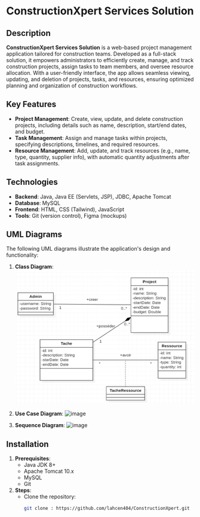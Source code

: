 # ConstructionXpert Services Solution

## Description
**ConstructionXpert Services Solution** is a web-based project management application tailored for construction teams. Developed as a full-stack solution, it empowers administrators to efficiently create, manage, and track construction projects, assign tasks to team members, and oversee resource allocation. With a user-friendly interface, the app allows seamless viewing, updating, and deletion of projects, tasks, and resources, ensuring optimized planning and organization of construction workflows.

## Key Features
- **Project Management**: Create, view, update, and delete construction projects, including details such as name, description, start/end dates, and budget.
- **Task Management**: Assign and manage tasks within projects, specifying descriptions, timelines, and required resources.
- **Resource Management**: Add, update, and track resources (e.g., name, type, quantity, supplier info), with automatic quantity adjustments after task assignments.

## Technologies
- **Backend**: Java, Java EE (Servlets, JSP), JDBC, Apache Tomcat
- **Database**: MySQL
- **Frontend**: HTML, CSS (Tailwind), JavaScript
- **Tools**: Git (version control), Figma (mockups)

## UML Diagrams
The following UML diagrams illustrate the application's design and functionality:
1. **Class Diagram**: 
   ![img_2.png](img_2.png)


2. **Use Case Diagram**: 
   ![image](https://github.com/user-attachments/assets/0b2ab16e-655c-4e87-907a-9da8d620bc91)


3. **Sequence Diagram**: 
   ![image](https://github.com/user-attachments/assets/6d721acf-8182-4ba4-9eb1-3315b9c89c99)

    
## Installation
1. **Prerequisites**:
    - Java JDK 8+
    - Apache Tomcat 10.x
    - MySQL
    - Git
2. **Steps**:
    - Clone the repository:
      ```bash
      git clone : https://github.com/lahcen404/ConstructionXpert.git





 
